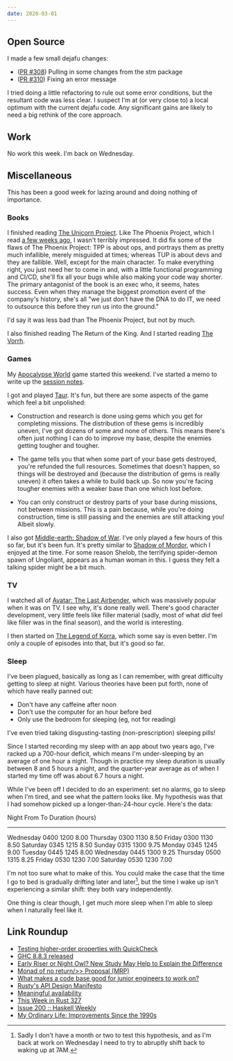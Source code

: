 ```yaml
---
date: 2020-03-01
---
```


## Open Source

I made a few small dejafu changes:

- ([PR #308][]) Pulling in some changes from the stm package
- ([PR #310][]) Fixing an error message

I tried doing a little refactoring to rule out some error conditions,
but the resultant code was less clear.  I suspect I'm at (or very
close to) a local optimum with the current dejafu code.  Any
significant gains are likely to need a big rethink of the core
approach.

[PR #308]: https://github.com/barrucadu/dejafu/pull/308
[PR #310]: https://github.com/barrucadu/dejafu/pull/310

## Work

No work this week.  I'm back on Wednesday.

## Miscellaneous

This has been a good week for lazing around and doing nothing of
importance.

### Books

I finished reading [The Unicorn Project][].  Like The Phoenix Project,
which I read [a few weeks ago][], I wasn't terribly impressed.  It did
fix some of the flaws of The Phoenix Project: TPP is about ops, and
portrays them as pretty much infallible, merely misguided at times;
whereas TUP is about devs and they are fallible.  Well, except for the
main character.  To make everything right, you just need her to come
in and, with a little functional programming and CI/CD, she'll fix all
your bugs while also making your code way shorter.  The primary
antagonist of the book is an exec who, it seems, hates success.  Even
when they manage the biggest promotion event of the company's history,
she's all "we just don't have the DNA to do IT, we need to outsource
this before they run us into the ground."

I'd say it was less bad than The Phoenix Project, but not by much.

I also finished reading The Return of the King.  And I started reading
[The Vorrh][].

[The Unicorn Project]: https://www.goodreads.com/book/show/44333183-the-unicorn-project
[a few weeks ago]: notes/074.html
[The Vorrh]: https://en.wikipedia.org/wiki/The_Vorrh

### Games

My [Apocalypse World][] game started this weekend.  I've started a
memo to write up the [session notes][].

I got and played [Taur][].  It's fun, but there are some aspects of
the game which feel a bit unpolished:

- Construction and research is done using gems which you get for
  completing missions.  The distribution of these gems is incredibly
  uneven, I've got dozens of some and none of others.  This means
  there's often just nothing I can do to improve my base, despite the
  enemies getting tougher and tougher.

- The game tells you that when some part of your base gets destroyed,
  you're refunded the full resources.  Sometimes that doesn't happen,
  so things will be destroyed and (because the distribution of gems is
  really uneven) it often takes a while to build back up.  So now
  you're facing tougher enemies with a weaker base than one which lost
  before.

- You can only construct or destroy parts of your base during
  missions, not between missions.  This is a pain because, while
  you're doing construction, time is still passing and the enemies are
  still attacking you!  Albeit slowly.

I also got [Middle-earth: Shadow of War][].  I've only played a few
hours of this so far, but it's been fun.  It's pretty similar to
[Shadow of Mordor][], which I enjoyed at the time.  For some reason
Shelob, the terrifying spider-demon spawn of Ungoliant, appears as a
human woman in this.  I guess they felt a talking spider might be a
bit much.

[Apocalypse World]: http://apocalypse-world.com/
[session notes]: https://memo.barrucadu.co.uk/campaign-notes-2020-02-apocalypse-world.html
[Taur]: https://store.steampowered.com/app/1227780/Taur/
[Middle-earth: Shadow of War]: https://store.steampowered.com/app/356190/Middleearth_Shadow_of_War/
[Shadow of Mordor]: https://store.steampowered.com/app/241930/Middleearth_Shadow_of_Mordor/

### TV

I watched all of [Avatar: The Last Airbender][], which was massively
popular when it was on TV.  I see why, it's done really well.  There's
good character development, very little feels like filler material
(sadly, most of what *did* feel like filler was in the final season),
and the world is interesting.

I then started on [The Legend of Korra][], which some say is even
better.  I'm only a couple of episodes into that, but it's good so
far.

[Avatar: The Last Airbender]: https://en.wikipedia.org/wiki/Avatar:_The_Last_Airbender
[The Legend of Korra]: https://en.wikipedia.org/wiki/The_Legend_of_Korra

### Sleep

I've been plagued, basically as long as I can remember, with great
difficulty getting to sleep at night.  Various theories have been put
forth, none of which have really panned out:

- Don't have any caffeine after noon
- Don't use the computer for an hour before bed
- Only use the bedroom for sleeping (eg, not for reading)

I've even tried taking disgusting-tasting (non-prescription) sleeping
pills!

Since I started recording my sleep with an app about two years ago,
I've racked up a 700-hour deficit, which means I'm under-sleeping by
an average of one hour a night.  Though in practice my sleep duration
is usually between 8 and 5 hours a night, and the quarter-year average
as of when I started my time off was about 6.7 hours a night.

While I've been off I decided to do an experiment: set no alarms, go
to sleep when I'm tired, and see what the pattern looks like.  My
hypothesis was that I had somehow picked up a longer-than-24-hour
cycle.  Here's the data:

Night       From    To   Duration (hours)
---------  -----  ----  -----------------
Wednesday   0400  1200               8.00
Thursday    0300  1130               8.50
Friday      0300  1130               8.50
Saturday    0345  1215               8.50
Sunday      0315  1300               9.75
Monday      0345  1245               9.00
Tuesday     0445  1245               8.00
Wednesday   0445  1300               9.25
Thursday    0500  1315               8.25
Friday      0530  1230               7.00
Saturday    0530  1230               7.00

I'm not too sure what to make of this.  You could make the case that
the time I go to bed is gradually drifting later and later[^time], but
the time I wake up isn't experiencing a similar shift: they both vary
independently.

One thing is clear though, I get much more sleep when I'm able to
sleep when I naturally feel like it.

[^time]: Sadly I don't have a month or two to test this hypothesis,
  and as I'm back at work on Wednesday I need to try to abruptly shift
  back to waking up at 7AM.

## Link Roundup

- [Testing higher-order properties with QuickCheck](https://blog.poisson.chat/posts/2020-02-24-quickcheck-higherorder.html)
- [GHC 8.8.3 released](https://www.haskell.org/ghc/blog/20200224-ghc-8.8.3-released.html)
- [Early Riser or Night Owl? New Study May Help to Explain the Difference](https://directorsblog.nih.gov/2020/02/25/early-riser-or-night-owl-new-study-may-help-to-explain-the-difference/)
- [Monad of no return/>> Proposal (MRP)](https://gitlab.haskell.org/ghc/ghc/wikis/proposal/monad-of-no-return)
- [What makes a code base good for junior engineers to work on?](https://lobste.rs/s/5q6yae/what_makes_code_base_good_for_junior)
- [Rusty's API Design Manifesto](http://sweng.the-davies.net/Home/rustys-api-design-manifesto)
- [Meaningful availability](https://blog.acolyer.org/2020/02/26/meaningful-availability/)
- [This Week in Rust 327](https://this-week-in-rust.org/blog/2020/02/25/this-week-in-rust-327/)
- [Issue 200 :: Haskell Weekly](https://haskellweekly.news/issue/200.html)
- [My Ordinary Life: Improvements Since the 1990s](https://www.gwern.net/Improvements)
